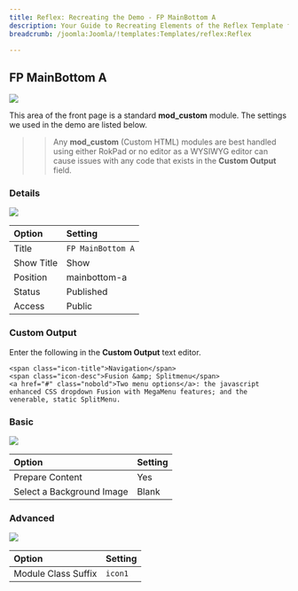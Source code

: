 ```yaml
---
title: Reflex: Recreating the Demo - FP MainBottom A
description: Your Guide to Recreating Elements of the Reflex Template for Joomla
breadcrumb: /joomla:Joomla/!templates:Templates/reflex:Reflex

---
```


FP MainBottom A
-----

![][demo]

This area of the front page is a standard **mod_custom** module. The settings we used in the demo are listed below.

>> Any **mod_custom** (Custom HTML) modules are best handled using either RokPad or no editor as a WYSIWYG editor can cause issues with any code that exists in the **Custom Output** field.

### Details

![][demo2]

| Option     | Setting            |  
| :--------- | :----------------- |  
| Title      | `FP MainBottom A`  |  
| Show Title | Show               |  
| Position   | mainbottom-a       |  
| Status     | Published          |  
| Access     | Public             |  

### Custom Output
Enter the following in the **Custom Output** text editor.

~~~
<span class="icon-title">Navigation</span>
<span class="icon-desc">Fusion &amp; Splitmenu</span>
<a href="#" class="nobold">Two menu options</a>: the javascript enhanced CSS dropdown Fusion with MegaMenu features; and the venerable, static SplitMenu.
~~~

### Basic
![][demo3]

| Option                    | Setting |  
| :------------------------ | :------ |  
| Prepare Content           | Yes     |  
| Select a Background Image | Blank   |

### Advanced
![][demo4]

| Option              | Setting       |  
| :------------------ | :------------ |  
| Module Class Suffix | `icon1`       |  

[demo]: assets/demo_4.jpeg
[demo2]: assets/mainbottoma_1.jpeg
[demo3]: assets/mainbottoma_2.jpeg
[demo4]: assets/mainbottoma_3.jpeg